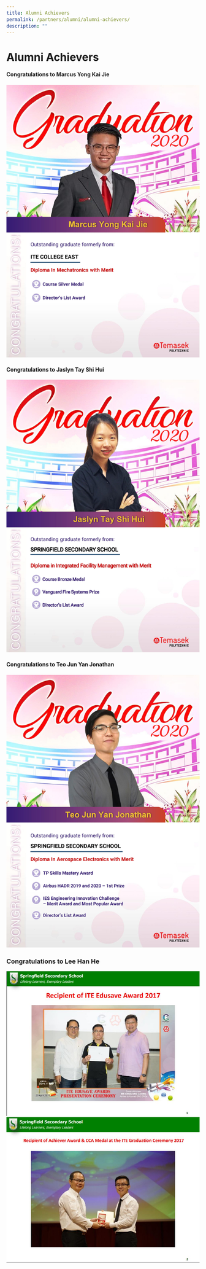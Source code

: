 ```yaml
---
title: Alumni Achievers
permalink: /partners/alumni/alumni-achievers/
description: ""
---
```

# **Alumni Achievers**


#### Congratulations to Marcus Yong Kai Jie

![](/images/MTN_Sliver_Marcus%20Yong%20Kai%20Jie_-page-001.jpg)

#### Congratulations to Jaslyn Tay Shi Hui

![](/images/IFM_Bronze_JaslynTayShiHui_-page-001.jpg)

#### Congratulations to Teo Jun Yan Jonathan

![](/images/AEL_SkillMastery_Teo%20Jun%20Yan%20Jonathan_-page-001.jpg)

### Congratulations to Lee Han He

![](/images/Lee%20Han%20He%20achievements.jpg)
![](/images/Lee%20Han%20He%20achievements(1).jpg)